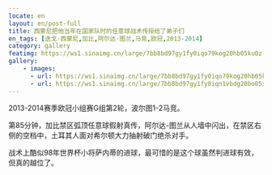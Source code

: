 ```yaml
---
locate: en
layout: en/post-full
title: 西蒙尼把他当年在国家队时的任意球战术传授给了弟子们
en_tags: [迭戈·西蒙尼,加比,阿尔达·图兰,马竞,欧冠,2013-2014]
category: gallery
featimg: https://ws1.sinaimg.cn/large/7bb8bd97gy1fy0iqo79kog20hb05ku0z.gif
gallery:
    - images:
      - url: https://ws1.sinaimg.cn/large/7bb8bd97gy1fy0iqo79kog20hb05ku0z.gif
      - url: https://ws1.sinaimg.cn/large/7bb8bd97gy1fy0iqn1vbdg20bo05xu0z.gif
---
```


2013-2014赛季欧冠小组赛G组第2轮，波尔图1-2马竞。

第85分钟，加比禁区弧顶任意球假射真传，阿尔达-图兰从人墙中闪出，在禁区右侧的空档中，土耳其人面对希尔顿大力抽射破门绝杀对手。

战术上酷似98年世界杯小将萨内蒂的进球，最可惜的是这个球虽然判进球有效，但真的越位了。